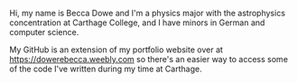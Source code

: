 Hi, my name is Becca Dowe and I'm a physics major with the astrophysics concentration at Carthage College, and I have minors in German and computer science.

My GitHub is an extension of my portfolio website over at https://dowerebecca.weebly.com so there's an easier way to access some of the code I've written during my time at Carthage.
